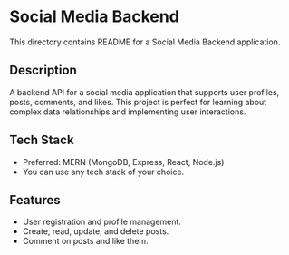 # Social Media Backend
This directory contains README for a Social Media Backend application.

## Description
A backend API for a social media application that supports user profiles, posts, comments, and likes. This project is perfect for learning about complex data relationships and implementing user interactions.

## Tech Stack
- Preferred: MERN (MongoDB, Express, React, Node.js)
- You can use any tech stack of your choice.

## Features
- User registration and profile management.
- Create, read, update, and delete posts.
- Comment on posts and like them.
